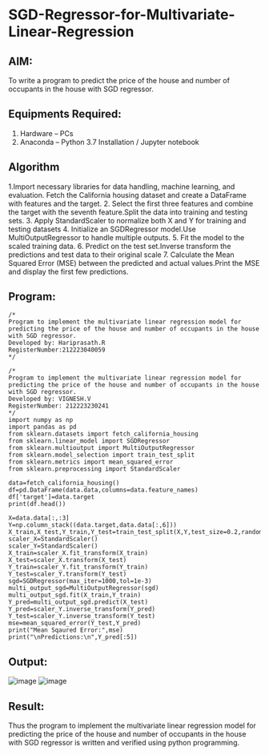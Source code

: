 # SGD-Regressor-for-Multivariate-Linear-Regression

## AIM:
To write a program to predict the price of the house and number of occupants in the house with SGD regressor.

## Equipments Required:
1. Hardware – PCs
2. Anaconda – Python 3.7 Installation / Jupyter notebook

## Algorithm
1.Import necessary libraries for data handling, machine learning, and evaluation. Fetch the California housing dataset and create a DataFrame with features and the target.
2. Select the first three features and combine the target with the seventh feature.Split the data into training and testing sets.
3. Apply StandardScaler to normalize both X and Y for training and testing datasets
4. Initialize an SGDRegressor model.Use MultiOutputRegressor to handle multiple outputs.
5. Fit the model to the scaled training data.
6. Predict on the test set.Inverse transform the predictions and test data to their original scale
7. Calculate the Mean Squared Error (MSE) between the predicted and actual values.Print the MSE and display the first few predictions.

## Program:
```
/*
Program to implement the multivariate linear regression model for predicting the price of the house and number of occupants in the house with SGD regressor.
Developed by: Hariprasath.R
RegisterNumber:212223040059  
*/
```
```
/*
Program to implement the multivariate linear regression model for predicting the price of the house and number of occupants in the house with SGD regressor.
Developed by: VIGNESH.V
RegisterNumber: 212223230241 
*/
import numpy as np
import pandas as pd
from sklearn.datasets import fetch_california_housing
from sklearn.linear_model import SGDRegressor
from sklearn.multioutput import MultiOutputRegressor
from sklearn.model_selection import train_test_split
from sklearn.metrics import mean_squared_error
from sklearn.preprocessing import StandardScaler

data=fetch_california_housing()
df=pd.DataFrame(data.data,columns=data.feature_names)
df['target']=data.target
print(df.head())

X=data.data[:,:3]
Y=np.column_stack((data.target,data.data[:,6]))
X_train,X_test,Y_train,Y_test=train_test_split(X,Y,test_size=0.2,random_state=42)
scaler_X=StandardScaler()
scaler_Y=StandardScaler()
X_train=scaler_X.fit_transform(X_train)
X_test=scaler_X.transform(X_test)
Y_train=scaler_Y.fit_transform(Y_train)
Y_test=scaler_Y.transform(Y_test)
sgd=SGDRegressor(max_iter=1000,tol=1e-3)
multi_output_sgd=MultiOutputRegressor(sgd)
multi_output_sgd.fit(X_train,Y_train)
Y_pred=multi_output_sgd.predict(X_test)
Y_pred=scaler_Y.inverse_transform(Y_pred)
Y_test=scaler_Y.inverse_transform(Y_test)
mse=mean_squared_error(Y_test,Y_pred)
print("Mean Sqaured Error:",mse)
print("\nPredictions:\n",Y_pred[:5])

```

## Output:
![image](https://github.com/user-attachments/assets/48368d8c-ee75-4d3d-a3d9-438b13fc3d02)
![image](https://github.com/user-attachments/assets/059dd42f-df13-4b51-be9f-5b8317a71b88)


## Result:
Thus the program to implement the multivariate linear regression model for predicting the price of the house and number of occupants in the house with SGD regressor is written and verified using python programming.
